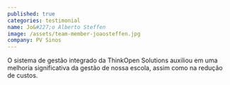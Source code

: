```yaml
---
published: true
categories: testimonial
name: Jo&#227;o Alberto Steffen
image: /assets/team-member-joaosteffen.jpg
company: PV Sinos
---
```



O sistema de gest&#227;o integrado da ThinkOpen Solutions auxiliou em uma melhoria significativa da gest&#227;o de nossa escola, assim como na redu&#231;&#227;o de custos.
